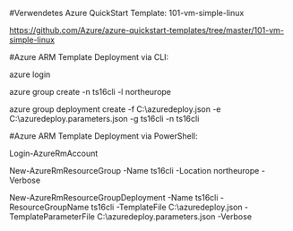 #Verwendetes Azure QuickStart Template: 101-vm-simple-linux

https://github.com/Azure/azure-quickstart-templates/tree/master/101-vm-simple-linux

#Azure ARM Template Deployment via CLI:  

azure login  

azure group create -n ts16cli -l northeurope  

azure group deployment create -f C:\azuredeploy.json -e C:\azuredeploy.parameters.json -g ts16cli -n ts16cli


#Azure ARM Template Deployment via PowerShell:  

Login-AzureRmAccount  

New-AzureRmResourceGroup -Name ts16cli -Location northeurope -Verbose

New-AzureRmResourceGroupDeployment -Name ts16cli -ResourceGroupName ts16cli -TemplateFile C:\azuredeploy.json -TemplateParameterFile C:\azuredeploy.parameters.json -Verbose 

